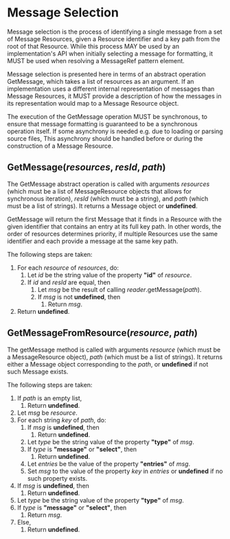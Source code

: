 # Message Selection

Message selection is the process of identifying a single message from a set of Message Resources,
given a Resource identifier and a key path from the root of that Resource.
While this process MAY be used by an implementation's API
when initially selecting a message for formatting,
it MUST be used when resolving a MessageRef pattern element.

Message selection is presented here in terms of an abstract operation GetMessage,
which takes a list of resources as an argument.
If an implementation uses a different internal representation of messages than Message Resources,
it MUST provide a description of how the messages in its representation
would map to a Message Resource object.

The execution of the GetMessage operation MUST be synchronous,
to ensure that message formatting is guaranteed to be a synchronous operation itself.
If some asynchrony is needed e.g. due to loading or parsing source files,
This asynchrony should be handled before or during
the construction of a Message Resource.

## GetMessage(_resources_, _resId_, _path_)

The GetMessage abstract operation is called with arguments
_resources_ (which must be a list of MessageResource objects that allows for synchronous iteration),
_resId_ (which must be a string), and
_path_ (which must be a list of strings).
It returns a Message object or **undefined**.

GetMessage will return the first Message that it finds in a Resource
with the given identifier that contains an entry at its full key path.
In other words, the order of resources determines priority,
if multiple Resources use the same identifier and
each provide a message at the same key path.

The following steps are taken:

1. For each _resource_ of _resources_, do:
   1. Let _id_ be the string value of the property **"id"** of _resource_.
   1. If _id_ and _resId_ are equal, then
      1. Let _msg_ be the result of calling _reader_.getMessage(_path_).
      1. If _msg_ is not **undefined**, then
         1. Return _msg_.
1. Return **undefined**.

## GetMessageFromResource(_resource_, _path_)

The getMessage method is called with arguments
_resource_ (which must be a MessageResource object),
_path_ (which must be a list of strings).
It returns either a Message object corresponding to the _path_,
or **undefined** if not such Message exists.

The following steps are taken:

1. If _path_ is an empty list,
   1. Return **undefined**.
1. Let _msg_ be _resource_.
1. For each string _key_ of _path_, do:
   1. If _msg_ is **undefined**, then
      1. Return **undefined**.
   1. Let _type_ be the string value of the property **"type"** of _msg_.
   1. If _type_ is **"message"** or **"select"**, then
      1. Return **undefined**.
   1. Let _entries_ be the value of the property **"entries"** of _msg_.
   1. Set _msg_ to the value of the property _key_ in _entries_ or
      **undefined** if no such property exists.
1. If _msg_ is **undefined**, then
   1. Return **undefined**.
1. Let _type_ be the string value of the property **"type"** of _msg_.
1. If _type_ is **"message"** or **"select"**, then
   1. Return _msg_.
1. Else,
   1. Return **undefined**.
